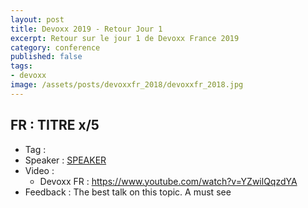```yaml
---
layout: post
title: Devoxx 2019 - Retour Jour 1
excerpt: Retour sur le jour 1 de Devoxx France 2019
category: conference
published: false
tags:
- devoxx
image: /assets/posts/devoxxfr_2018/devoxxfr_2018.jpg
---
```


## FR : TITRE x/5

- Tag : 
- Speaker : [SPEAKER](http://perdu.com)
- Video :
  - Devoxx FR : <https://www.youtube.com/watch?v=YZwilQqzdYA>
- Feedback : The best talk on this topic. A must see

